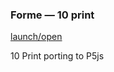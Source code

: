 ### Forme — 10 print
[launch/open](https://github.com/francescopaolini/archive/blob/master/francescopaolini/10_print/p5/index.html)

10 Print porting to P5js

